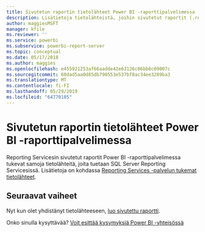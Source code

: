 ```yaml
---
title: Sivutetun raportin tietolähteet Power BI -raporttipalvelimessa
description: Lisätietoja tietolähteistä, joihin sivutetut raportit (.rdl) voivat muodostaa yhteyden Power BI -raporttipalvelimessa.
author: maggiesMSFT
manager: kfile
ms.reviewer: ''
ms.service: powerbi
ms.subservice: powerbi-report-server
ms.topic: conceptual
ms.date: 05/17/2018
ms.author: maggies
ms.openlocfilehash: e455921253af66aadde42e63126c06bb8c09007c
ms.sourcegitcommit: 60dad5aa0d85db790553e537bf8ac34ee3289ba3
ms.translationtype: MT
ms.contentlocale: fi-FI
ms.lasthandoff: 05/29/2019
ms.locfileid: "64770105"
---
```

# <a name="paginated-report-data-sources--in-power-bi-report-server"></a>Sivutetun raportin tietolähteet Power BI -raporttipalvelimessa
Reporting Servicesin sivutetut raportit Power BI -raporttipalvelimessa tukevat samoja tietolähteitä, joita tuetaan SQL Server Reporting Servicesissä. Lisätietoja on kohdassa [Reporting Services -palvelun tukemat tietolähteet](https://docs.microsoft.com/sql/reporting-services/report-data/data-sources-supported-by-reporting-services-ssrs).

## <a name="next-steps"></a>Seuraavat vaiheet
Nyt kun olet yhdistänyt tietolähteeseen, [luo sivutettu raportti](quickstart-create-paginated-report.md).  


Onko sinulla kysyttävää? [Voit esittää kysymyksiä Power BI -yhteisössä](https://community.powerbi.com/)

